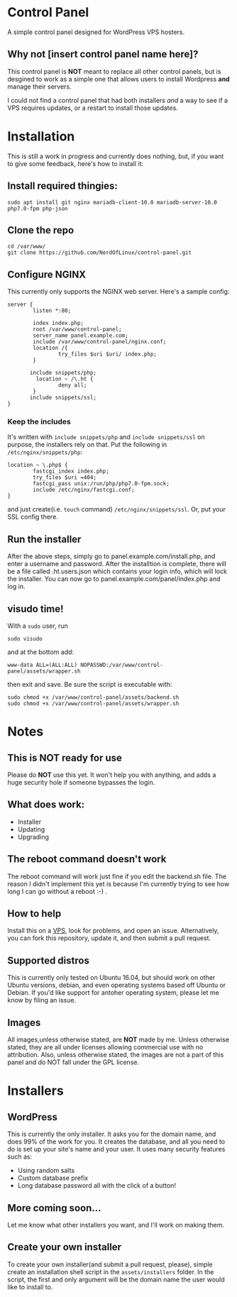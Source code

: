 # Control Panel
A simple control panel designed for WordPress VPS hosters.

##  Why not [insert control panel name here]?
This control panel is **NOT** meant to replace all other control panels, but is desgined to work as a simple one that allows users to install Wordpress **and** manage their servers. 

I could not find a control panel that had both installers *and* a way to see if a VPS requires updates, or a restart to install those updates. 

# Installation
This is still a work in progress and currently does nothing, but, if you want to give some feedback, here's how to install it:

## Install required thingies:
```shell
sudo apt install git nginx mariadb-client-10.0 mariadb-server-10.0 php7.0-fpm php-json
```

## Clone the repo
```shell
cd /var/www/
git clone https://github.com/NerdOfLinux/control-panel.git
```

## Configure NGINX
This currently only supports the NGINX web server. Here's a sample config:

```nginx
server {
        listen *:80;

        index index.php;
        root /var/www/control-panel;
        server_name panel.example.com;
        include /var/www/control-panel/nginx.conf;
        location /{
                try_files $uri $uri/ index.php;
        }

	   include snippets/php;
         location ~ /\.ht {
                deny all;
        }
       include snippets/ssl;
}
```

### Keep the includes
It's written with `include snippets/php` and `include snippets/ssl` on purpose, the installers rely on that. 
Put the following in `/etc/nginx/snippets/php`:
```nginx
location ~ \.php$ {
        fastcgi_index index.php;
        try_files $uri =404;
        fastcgi_pass unix:/run/php/php7.0-fpm.sock;
        include /etc/nginx/fastcgi.conf;
}
```
and just create(i.e. `touch` command) `/etc/nginx/snippets/ssl`. Or, put your SSL config there.

## Run the installer
After the above steps, simply go to panel.example.com/install.php, and enter a username and password. After the installtion is complete, there will be a file called .ht.users.json which contains your login info, which will lock the installer. You can now go to panel.example.com/panel/index.php and log in.

## visudo time!
With a `sudo` user, run

```shell
sudo visudo
```

and at the bottom add:

```visudo
www-data ALL=(ALL:ALL) NOPASSWD:/var/www/control-panel/assets/wrapper.sh
```

then exit and save. Be sure the script is executable with:

```shell
sudo chmod +x /var/www/control-panel/assets/backend.sh
sudo chmod +x /var/www/control-panel/assets/wrapper.sh
```

# Notes
## This is NOT ready for use
Please do **NOT** use this yet. It won't help you with anything, and adds a huge security hole if someone bypasses the login.

## What does work:
* Installer
* Updating
* Upgrading

## The reboot command doesn't work
The reboot command will work just fine if you edit the backend.sh file. The reason I didn't implement this yet is because I'm currently trying to see how long I can go without a reboot :-) .

## How to help
Install this on a [VPS](https://m.do.co/c/f941d4888bfb), look for problems, and open an issue. Alternatively, you can fork this repository, update it, and then submit a pull request.

## Supported distros
This is currently only tested on Ubuntu 16.04, but should work on other Ubuntu versions, debian, and even operating systems based off Ubuntu or Debian. If you'd like support for antoher operating system, please let me know by filing an issue.

## Images
All images,unless otherwise stated, are **NOT** made by me. Unless otherwise stated, they are all under licenses allowing commercial use with no attribution. Also, unless otherwise stated, the images are not a part of this panel and do NOT fall under the GPL license.

# Installers
## WordPress
This is currently the only installer. It asks you for the domain name, and does 99% of the work for you. It creates the database, and all you need to do is set up your site's name and your user. It uses many security features such as:
* Using random salts
* Custom database prefix
* Long database password 
all with the click of a button! 

## More coming soon...
Let me know what other installers you want, and I'll work on making them.

## Create your own installer
To create your own installer(and submit a pull request, please), simple create an installation shell script in the `assets/installers` folder. In the script, the first and only argument will be the domain name the user would like to install to. 

